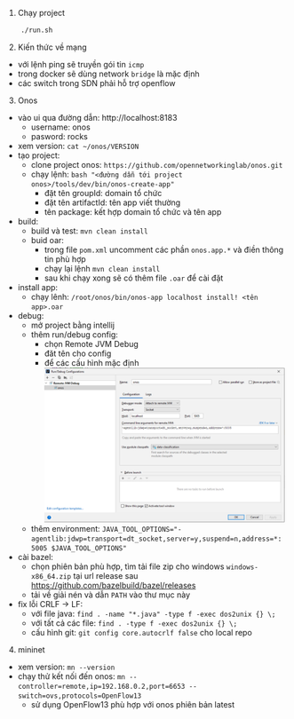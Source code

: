 1. Chạy project
```bash
    ./run.sh
```
2. Kiến thức về mạng
- với lệnh ping sẽ truyền gói tin `icmp`
- trong docker sẽ dùng network `bridge` là mặc định
- các switch trong SDN phải hỗ trợ openflow
3. Onos
- vào ui qua đường dẫn: http://localhost:8183
    - username: onos
    - pasword: rocks
- xem version: `cat ~/onos/VERSION`
- tạo project:
    - clone project onos: `https://github.com/opennetworkinglab/onos.git`
    - chạy lệnh: `bash "<đường dẫn tới project onos>/tools/dev/bin/onos-create-app"`
        - đặt tên groupId: domain tổ chức
        - đặt tên artifactId: tên app viết thường
        - tên package: kết hợp domain tổ chức và tên app
- build:
    - build và test: `mvn clean install`
    - buid oar: 
        - trong file `pom.xml` uncomment các phần `onos.app.*` và điền thông tin phù hợp
        - chạy lại lệnh `mvn clean install`
        - sau khi chạy xong sẽ có thêm file `.oar` để cài đặt
- install app:
    - chạy lênh: `/root/onos/bin/onos-app localhost install! <tên app>.oar`
- debug:
    - mở project bằng intellij
    - thêm run/debug config:
        - chọn Remote JVM Debug
        - đăt tên cho config
        - để các cấu hình mặc định
        ![config-intellij-debug](./assets/config-intellij-remote-debug.png)
    - thêm environment: `JAVA_TOOL_OPTIONS="-agentlib:jdwp=transport=dt_socket,server=y,suspend=n,address=*:5005 $JAVA_TOOL_OPTIONS"`
- cài bazel:
    - chọn phiên bản phù hợp, tìm tải file zip cho windows `windows-x86_64.zip` tại url release sau https://github.com/bazelbuild/bazel/releases
    - tải về giải nén và dẫn `PATH` vào thư mục này
- fix lỗi CRLF -> LF: 
    - với file java: `find . -name "*.java" -type f -exec dos2unix {} \;`
    - với tất cả các file: `find . -type f -exec dos2unix {} \;`
    - cấu hình git: `git config core.autocrlf false` cho local repo
4. mininet
- xem version: `mn --version`
- chạy thử kết nối đến onos: `mn --controller=remote,ip=192.168.0.2,port=6653 --switch=ovs,protocols=OpenFlow13`
    - sử dụng OpenFlow13 phù hợp với onos phiên bản latest